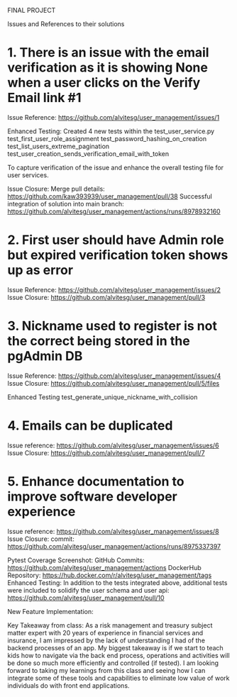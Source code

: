 FINAL PROJECT

Issues and References to their solutions
# 1. There is an issue with the email verification as it is showing None when a user clicks on the Verify Email link #1

Issue Reference: https://github.com/alvitesg/user_management/issues/1

Enhanced Testing: Created 4 new tests within the test_user_service.py
test_first_user_role_assignment
test_password_hashing_on_creation
test_list_users_extreme_pagination
test_user_creation_sends_verification_email_with_token

To capture verification of the issue and enhance the overall testing file for user services.

Issue Closure: 
Merge pull details: https://github.com/kaw393939/user_management/pull/38
Successful integration of solution into main branch: https://github.com/alvitesg/user_management/actions/runs/8978932160

# 2.  First user should have Admin role but expired verification token shows up as error 

Issue Reference: https://github.com/alvitesg/user_management/issues/2
Issue Closure: https://github.com/alvitesg/user_management/pull/3

# 3. Nickname used to register is not the correct being stored in the pgAdmin DB
Issue Reference: https://github.com/alvitesg/user_management/issues/4
Issue Closure: https://github.com/alvitesg/user_management/pull/5/files

Enhanced Testing
test_generate_unique_nickname_with_collision

# 4. Emails can be duplicated
Issue reference: https://github.com/alvitesg/user_management/issues/6
Issue Closure: https://github.com/alvitesg/user_management/pull/7

# 5. Enhance documentation to improve software developer experience
Issue reference: https://github.com/alvitesg/user_management/issues/8
Issue Closure: commit: https://github.com/alvitesg/user_management/actions/runs/8975337397

Pytest Coverage Screenshot: 
GitHub Commits: https://github.com/alvitesg/user_management/actions
DockerHub Repository: https://hub.docker.com/r/alvitesg/user_management/tags
Enhanced Testing: In addition to the tests integrated above, additional tests were included to solidify the user schema and user api: https://github.com/alvitesg/user_management/pull/10

New Feature Implementation:

Key Takeaway from class:
As a risk management and treasury subject matter expert with 20 years of experience in financial services and insurance, I am impressed by the lack of understanding I had of the backend processes of an app. My biggest takeaway is if we start to teach kids how to navigate via the back end process, operations and activities will be done so much more efficiently and controlled (if tested). I am looking forward to taking my learnings from this class and seeing how I can integrate some of these tools and capabilities to eliminate low value of work individuals do with front end applications.
